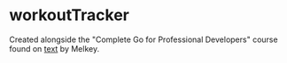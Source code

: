 # workoutTracker

Created alongside the "Complete Go for Professional Developers" course found on [text](https://frontendmasters.com/courses/complete-go/) by Melkey.